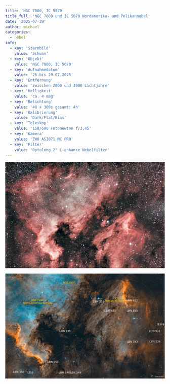```yaml
---
title: 'NGC 7000, IC 5070'
title_full: 'NGC 7000 und IC 5070 Nordamerika- und Pelikannebel'
date: '2025-07-29'
author: michael
categories:
  - nebel
info:
  - key: 'Sternbild'
    value: 'Schwan'
  - key: 'Objekt'
    value: 'NGC 7000, IC 5070'
  - key: 'Aufnahmedatum'
    value: '26.bis 29.07.2025'
  - key: 'Entfernung'
    value: 'zwischen 2000 und 3000 Lichtjahre' 
  - key: 'Helligkeit'
    value: 'ca. 4 mag'
  - key: 'Belichtung'
    value: '48 x 300s gesamt: 4h'
  - key: 'Kalibrierung'
    value: 'Dark/Flat/Bias'
  - key: 'Teleskop'
    value: '150/600 Fotonewton f/3,45'
  - key: 'Kamera'
    value: 'ZWO ASI071 MC PRO'
  - key: 'Filter'
    value: 'Optolong 2" L-enhance Nebelfilter'
---
```


![NGC-7000](header.jpg 'NGC-7000')



![NGC-7000](NGC7000_IC5070_Annotated.jpg 'NGC-7000')
